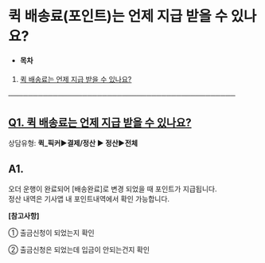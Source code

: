 # 퀵 배송료(포인트)는 언제 지급 받을 수 있나요?

* #### **목차**

1. [퀵 배송료는 언제 지급 받을 수 있나요?](https://kakaomobilitysupport.zendesk.com/hc/ko/articles/29804719899929-%ED%8F%AC%EC%9D%B8%ED%8A%B8-%EA%B4%80%EB%A0%A8-%EB%AC%B8%EC%9D%98#h_01HQQAGGK2N3YCFWBKTF8F551K)

──────────────────────────────────────────────

[**Q1. 퀵 배송료는 언제 지급 받을 수 있나요?**](https://kakaomobilitysupport.zendesk.com/hc/ko/articles/29804719899929-%ED%8F%AC%EC%9D%B8%ED%8A%B8-%EA%B4%80%EB%A0%A8-%EB%AC%B8%EC%9D%98#h_01JD6QYKW5WK08QJJCAZZSGT8M)
-------------------------------------------------------------------------------------------------------------------------------------------------------------------------------------------------------

상담유형: **퀵\_픽커▶결제/정산 ▶ 정산▶전체**

**A1.**
-------

오더 운행이 완료되어 [배송완료]로 변경 되었을 때 포인트가 지급됩니다.  
정산 내역은 기사앱 내 포인트내역에서 확인 가능합니다.

**[참고사항]**

① 출금신청이 되었는지 확인

② 출금신청은 되었는데 입금이 안되는건지 확인
